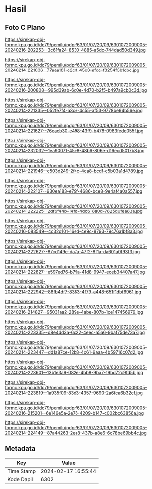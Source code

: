 # Hasil

## Foto C Plano

https://sirekap-obj-formc.kpu.go.id/dc79/pemilu/pdpr/63/01/07/20/09/6301072009005-20240216-202253--3c61fa24-8530-4885-a5dc-744dad50d349.jpg

https://sirekap-obj-formc.kpu.go.id/dc79/pemilu/pdpr/63/01/07/20/09/6301072009005-20240214-221036--77aaa181-e2c3-45e3-afce-f8254f3b1cbc.jpg

https://sirekap-obj-formc.kpu.go.id/dc79/pemilu/pdpr/63/01/07/20/09/6301072009005-20240216-200808--995d39ab-6d0e-4d70-b2f5-b497a9cb0c3d.jpg

https://sirekap-obj-formc.kpu.go.id/dc79/pemilu/pdpr/63/01/07/20/09/6301072009005-20240214-221335--052fe7f4-a3ce-4c55-af53-9778be94b56e.jpg

https://sirekap-obj-formc.kpu.go.id/dc79/pemilu/pdpr/63/01/07/20/09/6301072009005-20240214-221627--76eacb30-e498-43f9-b478-0983fede055f.jpg

https://sirekap-obj-formc.kpu.go.id/dc79/pemilu/pdpr/63/01/07/20/09/6301072009005-20240214-232032--1ea90071-45e8-48b6-806e-d16ecd5017b8.jpg

https://sirekap-obj-formc.kpu.go.id/dc79/pemilu/pdpr/63/01/07/20/09/6301072009005-20240214-221946--c503d249-2f4c-4ca8-bcdf-c5b03a1d4789.jpg

https://sirekap-obj-formc.kpu.go.id/dc79/pemilu/pdpr/63/01/07/20/09/6301072009005-20240214-222107--930ea183-e79f-4686-bce8-9e4af4a0a557.jpg

https://sirekap-obj-formc.kpu.go.id/dc79/pemilu/pdpr/63/01/07/20/09/6301072009005-20240214-222225--2df6f44b-14fb-4dc6-8a0d-7825d0fea83a.jpg

https://sirekap-obj-formc.kpu.go.id/dc79/pemilu/pdpr/63/01/07/20/09/6301072009005-20240216-083549--4c32d101-16ed-4e9c-8793-79c76a1bf8a3.jpg

https://sirekap-obj-formc.kpu.go.id/dc79/pemilu/pdpr/63/01/07/20/09/6301072009005-20240214-222627--87cd149e-da7a-47f2-8f1a-da601a0f93f3.jpg

https://sirekap-obj-formc.kpu.go.id/dc79/pemilu/pdpr/63/01/07/20/09/6301072009005-20240214-222827--e597ed76-b75a-41d8-9947-eceb34407a47.jpg

https://sirekap-obj-formc.kpu.go.id/dc79/pemilu/pdpr/63/01/07/20/09/6301072009005-20240214-222942--88fb4df7-8383-4f79-a448-651f1dbf6961.jpg

https://sirekap-obj-formc.kpu.go.id/dc79/pemilu/pdpr/63/01/07/20/09/6301072009005-20240216-214827--95031aa2-289e-4abe-807b-1ce147456979.jpg

https://sirekap-obj-formc.kpu.go.id/dc79/pemilu/pdpr/63/01/07/20/09/6301072009005-20240214-223335--d8e4dd3a-6c22-4eec-a5a6-9baf75de73a7.jpg

https://sirekap-obj-formc.kpu.go.id/dc79/pemilu/pdpr/63/01/07/20/09/6301072009005-20240214-223447--dd1a87ce-12b8-4c61-9aaa-4b59716c07d2.jpg

https://sirekap-obj-formc.kpu.go.id/dc79/pemilu/pdpr/63/01/07/20/09/6301072009005-20240214-223601--13b1e3a9-082e-4bb8-9ba7-19bd72c9fd5b.jpg

https://sirekap-obj-formc.kpu.go.id/dc79/pemilu/pdpr/63/01/07/20/09/6301072009005-20240214-223819--1a935f09-83d3-4357-9690-2a6fca6b32cf.jpg

https://sirekap-obj-formc.kpu.go.id/dc79/pemilu/pdpr/63/01/07/20/09/6301072009005-20240216-215201--6e146e5a-2e76-4209-b147-c002bc63856a.jpg

https://sirekap-obj-formc.kpu.go.id/dc79/pemilu/pdpr/63/01/07/20/09/6301072009005-20240214-224149--87a44263-2ea8-437b-a8e6-6c78be69bb4c.jpg


## Metadata

| Key        | Value               |
| ---------- | ------------------- |
| Time Stamp | 2024-02-17 16:55:44 |
| Kode Dapil | 6302                |



